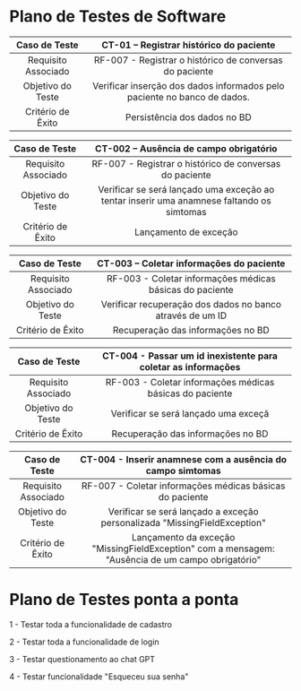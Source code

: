 # Plano de Testes de Software

| **Caso de Teste** 	| **CT-01 – Registrar histórico do paciente** 	|
|:---:	|:---:	|
|	Requisito Associado 	| RF-007 - Registrar o histórico de conversas do paciente |
| Objetivo do Teste 	| Verificar inserção dos dados informados pelo paciente no banco de dados. |
|Critério de Êxito | Persistência dos dados no BD  |

| **Caso de Teste** 	| **CT-002 – Ausência de campo obrigatório** 	|
|:---:	|:---:	|
|	Requisito Associado 	| RF-007 - Registrar o histórico de conversas do paciente |
| Objetivo do Teste 	| Verificar se será lançado uma exceção ao tentar inserir uma anamnese faltando os simtomas |
|Critério de Êxito | Lançamento de exceção  |

| **Caso de Teste** 	| **CT-003 – Coletar informações do paciente** 	|
|:---:	|:---:	|
|	Requisito Associado 	| RF-003 - Coletar informações médicas básicas do paciente |
| Objetivo do Teste 	| Verificar recuperação dos dados no banco através de um ID |
|Critério de Êxito | Recuperação das informações no BD  |

| **Caso de Teste** 	| **CT-004 - Passar um id inexistente para coletar as informações** 	|
|:---:	|:---:	|
|	Requisito Associado 	| RF-003 - Coletar informações médicas básicas do paciente |
| Objetivo do Teste 	| Verificar se será lançado uma exceçã |
|Critério de Êxito | Recuperação das informações no BD  |

| **Caso de Teste** 	| **CT-004 - Inserir anamnese com a ausência do campo simtomas** 	|
|:---:	|:---:	|
|	Requisito Associado 	| RF-007 - Coletar informações médicas básicas do paciente |
| Objetivo do Teste 	| Verificar se será lançado a exceção personalizada "MissingFieldException" |
|Critério de Êxito | Lançamento da exceção "MissingFieldException" com a mensagem: "Ausência de um campo obrigatório"  |

# Plano de Testes ponta a ponta

1 - Testar toda a funcionalidade de cadastro

2 - Testar toda a funcionalidade de login

3 - Testar questionamento ao chat GPT

4 - Testar funcionalidade "Esqueceu sua senha"
